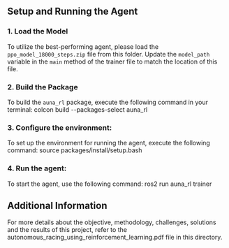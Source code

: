 ## Setup and Running the Agent

### 1. Load the Model
To utilize the best-performing agent, please load the `ppo_model_18000_steps.zip` file from this folder. Update the `model_path` variable in the `main` method of the trainer file to match the location of this file.
### 2. Build the Package
To build the `auna_rl` package, execute the following command in your terminal:
colcon build --packages-select auna_rl
### 3. **Configure the environment**:
   To set up the environment for running the agent, execute the following command:
   source packages/install/setup.bash

### 4. **Run the agent**:
To start the agent, use the following command: ros2 run auna_rl trainer

## Additional Information

For more details about the objective, methodology, challenges, solutions and the results of this project, refer to the autonomous_racing_using_reinforcement_learning.pdf file in this directory.

